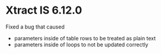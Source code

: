 # Xtract IS 6.12.0

Fixed a bug that caused
- parameters inside of table rows to be treated as plain text
- parameters inside of loops to not be updated correctly
